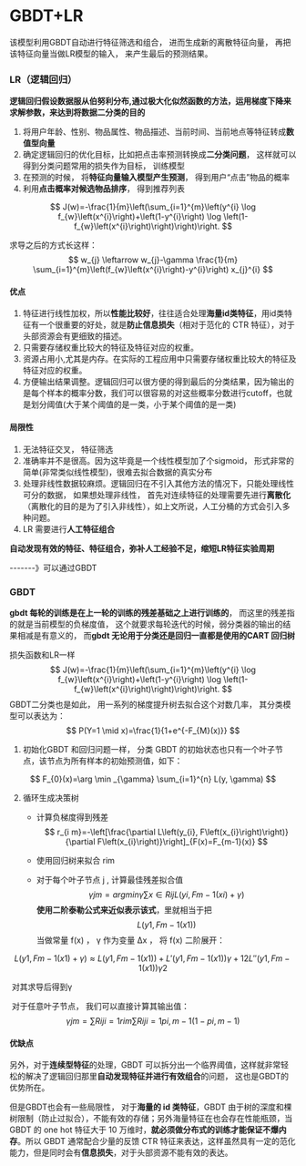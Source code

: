 # GBDT+LR

该模型利用GBDT自动进行特征筛选和组合， 进而生成新的离散特征向量， 再把该特征向量当做LR模型的输入， 来产生最后的预测结果。

### LR（逻辑回归）

**逻辑回归假设数据服从伯努利分布,通过极大化似然函数的方法，运用梯度下降来求解参数，来达到将数据二分类的目的**

1. 将用户年龄、性别、物品属性、物品描述、当前时间、当前地点等特征转成**数值型向量**
2. 确定逻辑回归的优化目标，比如把点击率预测转换成**二分类问题**， 这样就可以得到分类问题常用的损失作为目标， 训练模型
3. 在预测的时候， 将**特征向量输入模型产生预测**， 得到用户“点击”物品的概率
4. 利用**点击概率对候选物品排序**， 得到推荐列表

$$
J(w)=-\frac{1}{m}\left(\sum_{i=1}^{m}\left(y^{i} \log f_{w}\left(x^{i}\right)+\left(1-y^{i}\right) \log \left(1-f_{w}\left(x^{i}\right)\right)\right)\right.
$$

求导之后的方式长这样：
$$
w_{j} \leftarrow w_{j}-\gamma \frac{1}{m} \sum_{i=1}^{m}\left(f_{w}\left(x^{i}\right)-y^{i}\right) x_{j}^{i}
$$

#### 优点

1. 特征进行线性加权，所以**性能比较好**，往往适合处理**海量id类特征**，用id类特征有一个很重要的好处，就是**防止信息损失**（相对于范化的 CTR 特征），对于头部资源会有更细致的描述。
2. 只需要存储权重比较大的特征及特征对应的权重。
3. 资源占用小,尤其是内存。在实际的工程应用中只需要存储权重比较大的特征及特征对应的权重。
4. 方便输出结果调整。逻辑回归可以很方便的得到最后的分类结果，因为输出的是每个样本的概率分数，我们可以很容易的对这些概率分数进行cutoff，也就是划分阈值(大于某个阈值的是一类，小于某个阈值的是一类)

#### 局限性

1. 无法特征交叉， 特征筛选
2. 准确率并不是很高。因为这毕竟是一个线性模型加了个sigmoid， 形式非常的简单(非常类似线性模型)，很难去拟合数据的真实分布
3. 处理非线性数据较麻烦。逻辑回归在不引入其他方法的情况下，只能处理线性可分的数据， 如果想处理非线性， 首先对连续特征的处理需要先进行**离散化**（离散化的目的是为了引入非线性），如上文所说，人工分桶的方式会引入多种问题。
4. LR 需要进行**人工特征组合**

**自动发现有效的特征、特征组合，弥补人工经验不足，缩短LR特征实验周期**

-------》可以通过GBDT

### GBDT

**gbdt 每轮的训练是在上一轮的训练的残差基础之上进行训练的**， 而这里的残差指的就是当前模型的负梯度值， 这个就要求每轮迭代的时候，弱分类器的输出的结果相减是有意义的， 而**gbdt 无论用于分类还是回归一直都是使用的CART 回归树**

损失函数和LR一样
$$
J(w)=-\frac{1}{m}\left(\sum_{i=1}^{m}\left(y^{i} \log f_{w}\left(x^{i}\right)+\left(1-y^{i}\right) \log \left(1-f_{w}\left(x^{i}\right)\right)\right)\right.
$$
 GBDT二分类也是如此， 用一系列的梯度提升树去拟合这个对数几率， 其分类模型可以表达为：
$$
P(Y=1 \mid x)=\frac{1}{1+e^{-F_{M}(x)}}
$$

1. 初始化GBDT
   和回归问题一样， 分类 GBDT 的初始状态也只有一个叶子节点，该节点为所有样本的初始预测值，如下：

$$
F_{0}(x)=\arg \min _{\gamma} \sum_{i=1}^{n} L(y, \gamma)
$$

2. 循环生成决策树

   - 计算负梯度得到残差
     $$
     r_{i m}=-\left[\frac{\partial L\left(y_{i}, F\left(x_{i}\right)\right)}{\partial F\left(x_{i}\right)}\right]_{F(x)=F_{m-1}(x)}
     $$

   - 使用回归树来拟合 rim

   - 对于每个叶子节点 j , 计算最佳残差拟合值
     $$
     γjm=argminγ∑x∈RijL(yi,Fm−1(xi)+γ)
     $$
     **使用二阶泰勒公式来近似表示该式**，里就相当于把
     $$
     L(y1,Fm−1(x1))
     $$
      当做常量 f(x) ， γ 作为变量 Δx ， 将 f(x) 二阶展开：

$$
L(y1,Fm−1(x1)+γ)≈L(y1,Fm−1(x1))+L′(y1,Fm−1(x1))γ+12L′′(y1,Fm−1(x1))γ2
$$

​				对其求导后得到γ

​				对于任意叶子节点， 我们可以直接计算其输出值：
$$
γjm=∑Riji=1rim∑Riji=1pi,m−1(1−pi,m−1)
$$

#### 优缺点

另外，对于**连续型特征**的处理，GBDT 可以拆分出一个临界阈值，这样就非常轻松的解决了逻辑回归那里**自动发现特征并进行有效组合**的问题， 这也是GBDT的优势所在。

但是GBDT也会有一些局限性， 对于**海量的 id 类特征**，GBDT 由于树的深度和棵树限制（防止过拟合），不能有效的存储；另外海量特征在也会存在性能瓶颈，当 GBDT 的 one hot 特征大于 10 万维时，**就必须做分布式的训练才能保证不爆内存**。所以 GBDT 通常配合少量的反馈 CTR 特征来表达，这样虽然具有一定的范化能力，但是同时会有**信息损失**，对于头部资源不能有效的表达。

